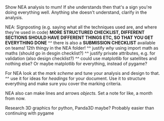 Show NEA analysis to mum! If she understands then that's a sign you're doing everything well. Anything she doesn't understand, clarify in the analysis.

NEA:
Signposting (e.g. saying what all the techniques used are, and where they're used in code)
**MORE STRUCTURED CHECKLIST, DIFFERENT SECTIONS SHOULD HAVE DIFFERENT THINGS ETC, SO THAT YOU GET EVERYTHING DONE**
^^ there is also a **SUBMISSION CHECKLIST** available on teams! 12th thingy in the NEA folder!
^^ justify *why* using import math as maths (should go in desgin checklist?)
^^ justify private attributes, e.g. for validation (also design checklist?)
^^ could use matplotlib for satellites and nothing else? Or maybe matplotlib for everything, instead of pygame?

For NEA look at the *mark scheme* and tune your analysis and design to that.
^^ use it for ideas for *headings* for your document. Use it to structure everything and make sure you cover the marking criteria.

NEA also can make lines and arrows *objects.* Set a note for like, a month from now.

Research 3D graphics for python, Panda3D maybe? Probably easier than continuing with pygame